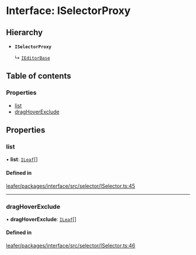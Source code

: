 # Interface: ISelectorProxy

## Hierarchy

- **`ISelectorProxy`**

  ↳ [`IEditorBase`](IEditorBase.md)

## Table of contents

### Properties

- [list](ISelectorProxy.md#list)
- [dragHoverExclude](ISelectorProxy.md#draghoverexclude)

## Properties

### list

• **list**: [`ILeaf`](ILeaf.md)[]

#### Defined in

[leafer/packages/interface/src/selector/ISelector.ts:45](https://github.com/leaferjs/leafer/blob/c7e50b8/packages/interface/src/selector/ISelector.ts#L45)

___

### dragHoverExclude

• **dragHoverExclude**: [`ILeaf`](ILeaf.md)[]

#### Defined in

[leafer/packages/interface/src/selector/ISelector.ts:46](https://github.com/leaferjs/leafer/blob/c7e50b8/packages/interface/src/selector/ISelector.ts#L46)
